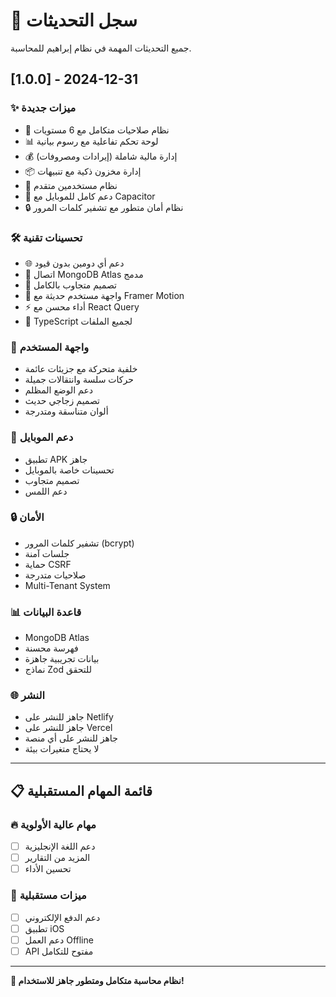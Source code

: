 # 📝 سجل التحديثات

جميع التحديثات المهمة في نظام إبراهيم للمحاسبة.

## [1.0.0] - 2024-12-31

### ✨ **ميزات جديدة**
- 🎯 نظام صلاحيات متكامل مع 6 مستويات
- 📊 لوحة تحكم تفاعلية مع رسوم بيانية
- 💰 إدارة مالية شاملة (إيرادات ومصروفات)
- 📦 إدارة مخزون ذكية مع تنبيهات
- 👥 نظام مستخدمين متقدم
- 📱 دعم كامل للموبايل مع Capacitor
- 🔒 نظام أمان متطور مع تشفير كلمات المرور

### 🛠️ **تحسينات تقنية**
- 🌐 دعم أي دومين بدون قيود
- 🔗 اتصال MongoDB Atlas مدمج
- 📱 تصميم متجاوب بالكامل
- 🎨 واجهة مستخدم حديثة مع Framer Motion
- ⚡ أداء محسن مع React Query
- 🔧 TypeScript لجميع الملفات

### 🎨 **واجهة المستخدم**
- خلفية متحركة مع جزيئات عائمة
- حركات سلسة وانتقالات جميلة
- دعم الوضع المظلم
- تصميم زجاجي حديث
- ألوان متناسقة ومتدرجة

### 📱 **دعم الموبايل**
- تطبيق APK جاهز
- تحسينات خاصة بالموبايل
- تصميم متجاوب
- دعم اللمس

### 🔒 **الأمان**
- تشفير كلمات المرور (bcrypt)
- جلسات آمنة
- حماية CSRF
- صلاحيات متدرجة
- Multi-Tenant System

### 📊 **قاعدة البيانات**
- MongoDB Atlas
- فهرسة محسنة
- بيانات تجريبية جاهزة
- نماذج Zod للتحقق

### 🌐 **النشر**
- جاهز للنشر على Netlify
- جاهز للنشر على Vercel
- جاهز للنشر على أي منصة
- لا يحتاج متغيرات بيئة

---

## 📋 **قائمة المهام المستقبلية**

### 🔥 **مهام عالية الأولوية**
- [ ] دعم اللغة الإنجليزية
- [ ] المزيد من التقارير
- [ ] تحسين الأداء

### 🚀 **ميزات مستقبلية**
- [ ] دعم الدفع الإلكتروني
- [ ] تطبيق iOS
- [ ] دعم العمل Offline
- [ ] API مفتوح للتكامل

---

**🎉 نظام محاسبة متكامل ومتطور جاهز للاستخدام!**
